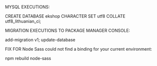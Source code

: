 MYSQL EXECUTIONS:

CREATE DATABASE ekshop CHARACTER SET utf8 COLLATE utf8_lithuanian_ci;

MIGRATION EXECUTIONS TO PACKAGE MANAGER CONSOLE:

add-migration v1; update-database

FIX FOR Node Sass could not find a binding for your current environment:

npm rebuild node-sass 